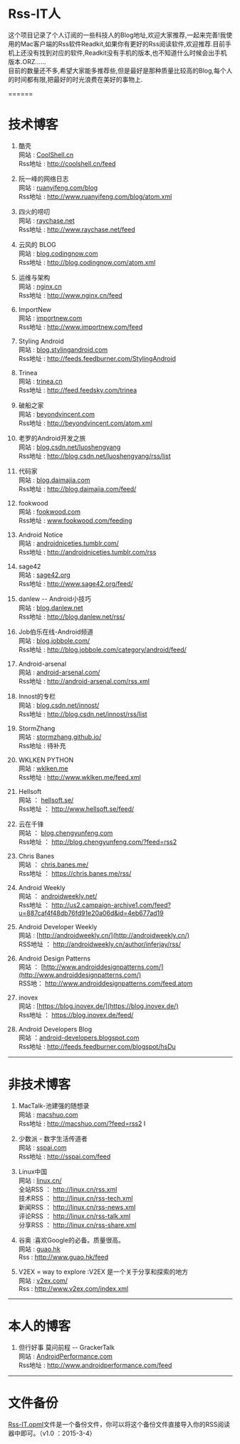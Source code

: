 # Rss-IT人 #

这个项目记录了个人订阅的一些科技人的Blog地址,欢迎大家推荐,一起来完善!我使用的Mac客户端的Rss软件Readkit,如果你有更好的Rss阅读软件,欢迎推荐.目前手机上还没有找到对应的软件,Readkit没有手机的版本,也不知道什么时候会出手机版本.ORZ......  
目前的数量还不多,希望大家能多推荐些,但是最好是那种质量比较高的Blog,每个人的时间都有限,把最好的时光浪费在美好的事物上.


======

# 技术博客 #
1. 酷壳  
网站 : [CoolShell.cn](http://CoolShell.cn)  
Rss地址 : http://coolshell.cn/feed

1. 阮一峰的网络日志  
网站 : [ruanyifeng.com/blog](http://www.ruanyifeng.com/blog/)  
Rss地址 : http://www.ruanyifeng.com/blog/atom.xml

1. 四火的唠叨  
网站 :   [raychase.net](http://www.raychase.net)  
Rss地址 : http://www.raychase.net/feed 

1. 云风的 BLOG  
网站 : [blog.codingnow.com](http://blog.codingnow.com)    
Rss地址 : http://blog.codingnow.com/atom.xml

1. 运维与架构  
网站 : [nginx.cn](http://www.nginx.cn)  
Rss地址 : http://www.nginx.cn/feed

1. ImportNew  
网站 : [importnew.com](http://www.importnew.com)   
Rss地址 : http://www.importnew.com/feed

1. Styling Android  
网站 : [blog.stylingandroid.com](http://blog.stylingandroid.com)  
Rss地址 : http://feeds.feedburner.com/StylingAndroid

1. Trinea  
网站 : [trinea.cn](http://www.trinea.cn)  
Rss地址 : http://feed.feedsky.com/trinea

1. 破船之家  
网站 : [beyondvincent.com](http://www.beyondvincent.com)  
Rss地址 : http://beyondvincent.com/atom.xml

1. 老罗的Android开发之旅  
网站 : [blog.csdn.net/luoshengyang](http://blog.csdn.net/luoshengyang)  
Rss地址 : http://blog.csdn.net/luoshengyang/rss/list

1. 代码家  
网站 : [blog.daimajia.com](http://blog.daimajia.com/)  
Rss地址 : http://blog.daimajia.com/feed/

1. fookwood  
网站 : [fookwood.com](http://www.fookwood.com)  
Rss地址 : www.fookwood.com/feeding

1. Android Notice  
网站 : [androidniceties.tumblr.com/](http://androidniceties.tumblr.com/)   
Rss地址 : http://androidniceties.tumblr.com/rss 
 
1. sage42  
网站 : [sage42.org](http://www.sage42.org/)  
Rss地址 : http://www.sage42.org/feed/

1. danlew -- Android小技巧  
网站 : [blog.danlew.net](http://blog.danlew.net)  
Rss地址 : http://blog.danlew.net/rss/

1. Job伯乐在线-Android频道  
网站 : [blog.jobbole.com/](http://blog.jobbole.com/)  
Rss地址 : http://blog.jobbole.com/category/android/feed/

1. Android-arsenal  
网站 : [android-arsenal.com/](http://android-arsenal.com)  
Rss地址 : http://android-arsenal.com/rss.xml

1. Innost的专栏  
网站 : [blog.csdn.net/innost/](http://blog.csdn.net/innost)   
Rss地址 : http://blog.csdn.net/innost/rss/list

1. StormZhang  
网站 : [stormzhang.github.io/](http://stormzhang.github.io/)   
Rss地址 : 待补充

1. WKLKEN PYTHON  
网站 : [wklken.me](http://www.wklken.me)   
Rss地址 : http://www.wklken.me/feed.xml

1. Hellsoft  
网站 ： [hellsoft.se/](http://www.hellsoft.se/)  
Rss地址 ： http://www.hellsoft.se/feed/

1. 云在千锋  
网站 ： [blog.chengyunfeng.com](http://blog.chengyunfeng.com/)  
Rss地址 ： http://blog.chengyunfeng.com/?feed=rss2

1. Chris Banes   
网站 ： [chris.banes.me/](https://chris.banes.me)  
Rss地址 ： https://chris.banes.me/rss/

1. Android Weekly  
网站 ： [androidweekly.net/](http://androidweekly.net/)  
Rss地址 ： http://us2.campaign-archive1.com/feed?u=887caf4f48db76fd91e20a06d&id=4eb677ad19

1. Android Developer Weekly  
网站 :  [http://androidweekly.cn/](http://androidweekly.cn/)  
RSS地址 ： http://androidweekly.cn/author/inferjay/rss/

1. Android Design Patterns  
网站 ： [http://www.androiddesignpatterns.com/](http://www.androiddesignpatterns.com/)  
RSS地： http://www.androiddesignpatterns.com/feed.atom

1. inovex  
网站 : [https://blog.inovex.de/](https://blog.inovex.de/)  
Rss地址 ： https://blog.inovex.de/feed/


1. Android Developers Blog  
网站 ：[android-developers.blogspot.com](android-developers.blogspot.com)  
Rss地址 : http://feeds.feedburner.com/blogspot/hsDu




***

# 非技术博客 #
1. MacTalk-池建强的随想录  
网站 : [macshuo.com](http://www.macshuo.com)  
Rss地址 : http://macshuo.com/?feed=rss2
I
1. 少数派 - 数字生活传道者  
网站 : [sspai.com](http://www.sspai.com)  
Rss地址 : http://sspai.com/feed

1. Linux中国  
网站 : [linux.cn/](http://linux.cn/)   
全站RSS ： http://linux.cn/rss.xml  
技术RSS ： http://linux.cn/rss-tech.xml  
新闻RSS ： http://linux.cn/rss-news.xml  
评论RSS ： http://linux.cn/rss-talk.xml  
分享RSS ： http://linux.cn/rss-share.xml  

1.  谷奥 :喜欢Google的必备。质量很高。  
网站 : [guao.hk](http://www.guao.hk)  
Rss : http://www.guao.hk/feed

1.  V2EX = way to explore :V2EX 是一个关于分享和探索的地方    
网站 : [v2ex.com/](http://www.v2ex.com/)  
Rss : http://www.v2ex.com/index.xml

***

# 本人的博客
1. 但行好事 莫问前程 -- GrackerTalk  
网站 : [AndroidPerformance.com](http://www.AndroidPerformance.com)  
Rss地址 : http://www.androidperformance.com/feed

***

# 文件备份
[Rss-IT.opml](Rss-IT.opml)文件是一个备份文件，你可以将这个备份文件直接导入你的RSS阅读器中即可。（v1.0 ：2015-3-4）

